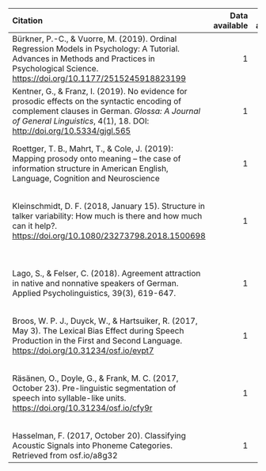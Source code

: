 
| Citation                                                                                                                                                                                                                  | Data available | Code available | Notes                                                                              | Links                                                                                                                                                                                                                  |
| :------------------------------------------------------------------------------------------------------------------------------------------------------------------------------------------------------------------------ | -------------: | -------------: | :--------------------------------------------------------------------------------- | :--------------------------------------------------------------------------------------------------------------------------------------------------------------------------------------------------------------------- |
| Bürkner, P.-C., & Vuorre, M. (2019). Ordinal Regression Models in Psychology: A Tutorial. Advances in Methods and Practices in Psychological Science. <https://doi.org/10.1177/2515245918823199>                          |              1 |              1 | Tutorial for lykert-scale type data.                                               | [article](https://journals.sagepub.com/doi/pdf/10.1177/2515245918823199) [code](https://osf.io/cu8jv/)                                                                                                                 |
| Kentner, G., & Franz, I. (2019). No evidence for prosodic effects on the syntactic encoding of complement clauses in German. *Glossa: A Journal of General Linguistics*, 4(1), 18. DOI: <http://doi.org/10.5334/gjgl.565> |              1 |              1 | Example of publishing null findings.                                               | [article](https://www.glossa-journal.org/article/10.5334/gjgl.565/) [code](https://doi.org/10.5334/gjgl.565.s1)                                                                                                        |
| Roettger, T. B., Mahrt, T., & Cole, J. (2019): Mapping prosody onto meaning – the case of information structure in American English, Language, Cognition and Neuroscience                                                 |              1 |              1 | Perception of prosody with regard to information structure.                        | [article](https://timo-roettger.weebly.com/uploads/1/0/0/6/100641454/roettger_mahrt_cole__2019_._mapping_prosody_onto_meaning_the_case_of_information_structure_in_american_english.pdf) [code](https://osf.io/4qxmh/) |
| Kleinschmidt, D. F. (2018, January 15). Structure in talker variability: How much is there and how much can it help?. <https://doi.org/10.1080/23273798.2018.1500698>                                                     |              1 |              1 | How do listeners cope with variability in the speech signal?                       | [article](https://psyarxiv.com/a4tkn/) [code](https://osf.io/3wcy5/)                                                                                                                                                   |
| Lago, S., & Felser, C. (2018). Agreement attraction in native and nonnative speakers of German. Applied Psycholinguistics, 39(3), 619-647.                                                                                |              1 |              0 | Agreement attraction in native and non-native speakers of German.                  | [article](https://www.cambridge.org/core/journals/applied-psycholinguistics/article/agreement-attraction-in-native-and-nonnative-speakers-of-german/9D2E73523732F8F7593B346A07C24D93) [OSF](https://osf.io/s5zty/)     |
| Broos, W. P. J., Duyck, W., & Hartsuiker, R. (2017, May 3). The Lexical Bias Effect during Speech Production in the First and Second Language. <https://doi.org/10.31234/osf.io/evpt7>                                    |              1 |              1 | Does the lexical bias affect exist in L2 speech?                                   | [article](https://psyarxiv.com/evpt7/) [code](https://osf.io/egr93/)                                                                                                                                                   |
| Räsänen, O., Doyle, G., & Frank, M. C. (2017, October 23). Pre-linguistic segmentation of speech into syllable-like units. <https://doi.org/10.31234/osf.io/cfy9r>                                                        |              1 |              1 | Are syllable-like structures available to infants before phonological development? | [article](https://psyarxiv.com/cfy9r/) [code](https://osf.io/86wmj/)                                                                                                                                                   |
| Hasselman, F. (2017, October 20). Classifying Acoustic Signals into Phoneme Categories. Retrieved from osf.io/a8g32                                                                                                       |              1 |              1 | Pathological speech perception.                                                    | [article](https://peerj.com/preprints/341v1/) [code](https://osf.io/a8g32/)                                                                                                                                            |
